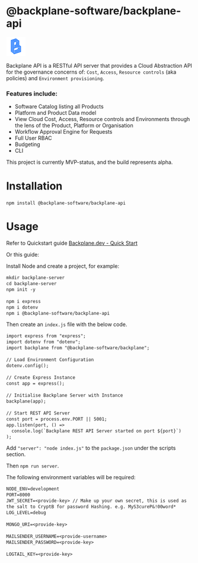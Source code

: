 # @backplane-software/backplane-api

![Backplane Logo](backplane-logo.png)

Backplane API is a RESTful API server that provides a Cloud Abstraction API for the governance concerns of: `Cost`, `Access`, `Resource controls` (aka policies) and `Environment provisioning`.

### Features include:

- Software Catalog listing all Products
- Platform and Product Data model
- View Cloud Cost, Access, Resource controls and Environments through the lens of the Product, Platform or Organisation
- Workflow Approval Engine for Requests
- Full User RBAC
- Budgeting
- CLI

This project is currently MVP-status, and the build represents alpha.

# Installation

`npm install @backplane-software/backplane-api`

# Usage

Refer to Quickstart guide [Backplane.dev - Quick Start](https://backplane.dev/docs/quick-start)

Or this guide:

Install Node and create a project, for example:

```
mkdir backplane-server
cd backplane-server
npm init -y

npm i express
npm i dotenv
npm i @backplane-software/backplane-api
```

Then create an `index.js` file with the below code.

```
import express from "express";
import dotenv from "dotenv";
import backplane from "@backplane-software/backplane";

// Load Environment Configuration
dotenv.config();

// Create Express Instance
const app = express();

// Initialise Backplane Server with Instance
backplane(app);

// Start REST API Server
const port = process.env.PORT || 5001;
app.listen(port, () =>
  console.log(`Backplane REST API Server started on port ${port}`)
);
```

Add `"server": "node index.js"` to the `package.json` under the scripts section.

Then `npm run server`.

The following environment variables will be required:

```
NODE_ENV=development
PORT=8000
JWT_SECRET=<provide-key> // Make up your own secret, this is used as the salt to CryptB for password Hashing. e.g. MyS3cureP&!00word*
LOG_LEVEL=debug

MONGO_URI=<provide-key>

MAILSENDER_USERNAME=<provide-username>
MAILSENDER_PASSWORD=<provide-key>

LOGTAIL_KEY=<provide-key>
```
